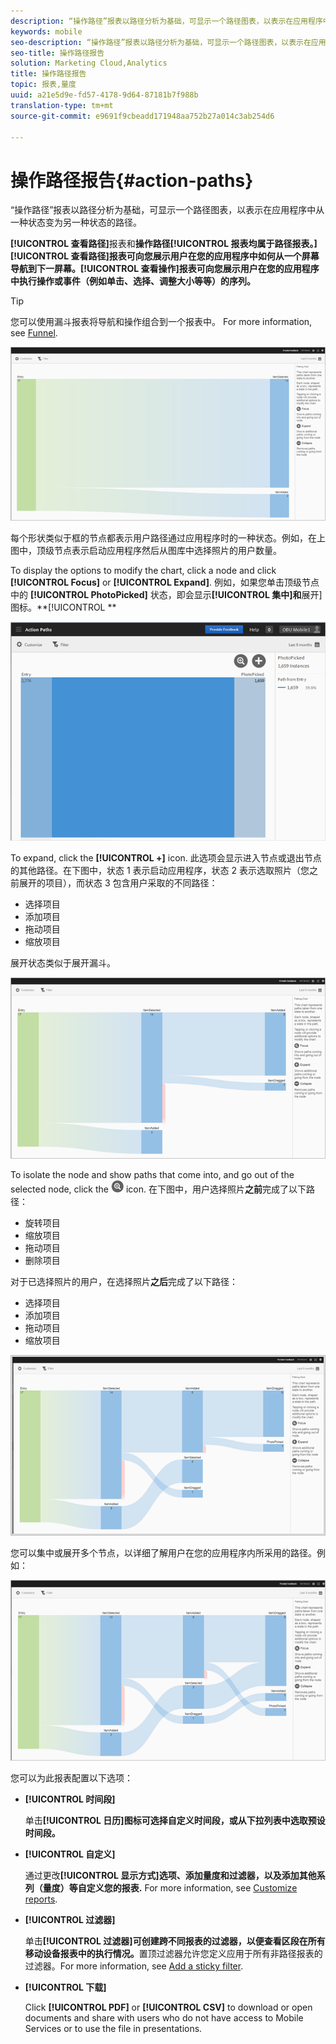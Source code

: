 ```yaml
---
description: “操作路径”报表以路径分析为基础，可显示一个路径图表，以表示在应用程序中从一种状态变为另一种状态的路径。
keywords: mobile
seo-description: “操作路径”报表以路径分析为基础，可显示一个路径图表，以表示在应用程序中从一种状态变为另一种状态的路径。
seo-title: 操作路径报告
solution: Marketing Cloud,Analytics
title: 操作路径报告
topic: 报表,量度
uuid: a21e5d9e-fd57-4178-9d64-87181b7f988b
translation-type: tm+mt
source-git-commit: e9691f9cbeadd171948aa752b27a014c3ab254d6

---
```



# 操作路径报告{#action-paths}

“操作路径”报表以路径分析为基础，可显示一个路径图表，以表示在应用程序中从一种状态变为另一种状态的路径。

**[!UICONTROL 查看路径]**&#x200B;报表和&#x200B;**操作路径[!UICONTROL 报表均属于路径报表。]****[!UICONTROL 查看路径]报表可向您展示用户在您的应用程序中如何从一个屏幕导航到下一屏幕。****[!UICONTROL 查看操作]报表可向您展示用户在您的应用程序中执行操作或事件（例如单击、选择、调整大小等等）的序列。**

>[!TIP]
>
>您可以使用漏斗报表将导航和操作组合到一个报表中。 For more information, see [Funnel](/help/using/usage/reports-funnel.md).

![](assets/action_paths.png)

每个形状类似于框的节点都表示用户路径通过应用程序时的一种状态。例如，在上图中，顶级节点表示启动应用程序然后从图库中选择照片的用户数量。

To display the options to modify the chart, click a node and click **[!UICONTROL Focus]** or **[!UICONTROL Expand]**. 例如，如果您单击顶级节点中的 **[!UICONTROL PhotoPicked]** 状态，即会显示&#x200B;**[!UICONTROL 集中]和**&#x200B;展开]图标。**[!UICONTROL **

![](assets/action_paths_icons.png)

To expand, click the **[!UICONTROL +]** icon. 此选项会显示进入节点或退出节点的其他路径。在下图中，状态 1 表示启动应用程序，状态 2 表示选取照片（您之前展开的项目），而状态 3 包含用户采取的不同路径：

* 选择项目
* 添加项目
* 拖动项目
* 缩放项目

展开状态类似于展开漏斗。

![操作路径扩展](assets/action_paths_expand.png)

To isolate the node and show paths that come into, and go out of the selected node, click the  ![focus icon](assets/icon_focus.png) icon. 在下图中，用户选择照片&#x200B;**之前**&#x200B;完成了以下路径：

* 旋转项目
* 缩放项目
* 拖动项目
* 删除项目

对于已选择照片的用户，在选择照片&#x200B;**之后**&#x200B;完成了以下路径：

* 选择项目
* 添加项目
* 拖动项目
* 缩放项目

![动作路径聚焦](assets/action_paths_focus.png)

您可以集中或展开多个节点，以详细了解用户在您的应用程序内所采用的路径。例如：

![动作路径多](assets/action_paths_mult.png)

您可以为此报表配置以下选项：

* **[!UICONTROL 时间段]**

   单击&#x200B;**[!UICONTROL 日历]图标可选择自定义时间段，或从下拉列表中选取预设时间段。**

* **[!UICONTROL 自定义]**

   通过更改&#x200B;**[!UICONTROL 显示方式]选项、添加量度和过滤器，以及添加其他系列（量度）等自定义您的报表.** For more information, see [Customize reports](/help/using/usage/reports-customize/reports-customize.md).

* **[!UICONTROL 过滤器]**

   单击&#x200B;**[!UICONTROL 过滤器]可创建跨不同报表的过滤器，以便查看区段在所有移动设备报表中的执行情况。**&#x200B;置顶过滤器允许您定义应用于所有非路径报表的过滤器。For more information, see [Add a sticky filter](/help/using/usage/reports-customize/t-sticky-filter.md).

* **[!UICONTROL 下载]**

   Click **[!UICONTROL PDF]** or **[!UICONTROL CSV]** to download or open documents and share with users who do not have access to Mobile Services or to use the file in presentations.